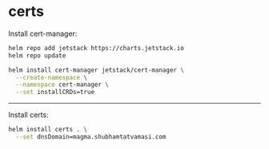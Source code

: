 # certs

Install cert-manager:
```bash
helm repo add jetstack https://charts.jetstack.io
helm repo update

helm install cert-manager jetstack/cert-manager \
  --create-namespace \
  --namespace cert-manager \
  --set installCRDs=true
```
---

Install certs:
```bash
helm install certs . \
  --set dnsDomain=magma.shubhamtatvamasi.com
```
